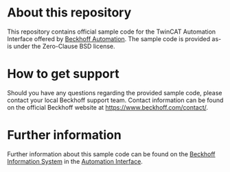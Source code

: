 # About this repository
This repository contains official sample code for the TwinCAT Automation Interface offered by [Beckhoff Automation](https://www.beckhoff.com). The sample code is provided as-is under the Zero-Clause BSD license.

# How to get support
Should you have any questions regarding the provided sample code, please contact your local Beckhoff support team. Contact information can be found on the official Beckhoff website at https://www.beckhoff.com/contact/.

# Further information
Further information about this sample code can be found on the [Beckhoff Information System](https://infosys.beckhoff.com) in the [Automation Interface](https://infosys.beckhoff.com/content/1033/tc3_automationinterface/index.html?id=3954232867334285510).
